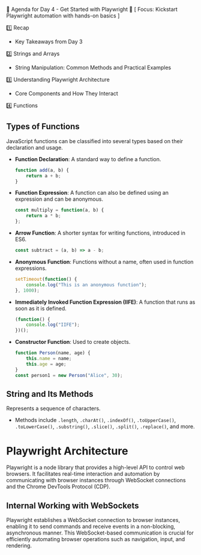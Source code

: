 📑 Agenda for Day 4 - Get Started with Playwright
🎯 [ Focus: Kickstart Playwright automation with hands-on basics ]
 
1️⃣ Recap  
* Key Takeaways from Day 3  
 
2️⃣ Strings and Arrays
* String Manipulation: Common Methods and Practical Examples  

3️⃣ Understanding Playwright Architecture
* Core Components and How They Interact  
 
4️⃣ Functions

## Types of Functions

JavaScript functions can be classified into several types based on their declaration and usage.

- **Function Declaration**: A standard way to define a function.
    ```javascript
    function add(a, b) {
        return a + b;
    }
    ```
- **Function Expression**: A function can also be defined using an expression and can be anonymous.
    ```javascript
    const multiply = function(a, b) {
        return a * b;
    };
    ```
- **Arrow Function**: A shorter syntax for writing functions, introduced in ES6.
    ```javascript
    const subtract = (a, b) => a - b;
    ```
- **Anonymous Function**: Functions without a name, often used in function expressions.
    ```javascript
    setTimeout(function() {
        console.log("This is an anonymous function");
    }, 1000);
    ```
- **Immediately Invoked Function Expression (IIFE)**: A function that runs as soon as it is defined.
    ```javascript
    (function() {
        console.log("IIFE");
    })();
    ```
- **Constructor Function**: Used to create objects.
    ```javascript
    function Person(name, age) {
        this.name = name;
        this.age = age;
    }
    const person1 = new Person("Alice", 30);
    ```
## String and Its Methods

Represents a sequence of characters.

- Methods include `.length`, `.charAt()`, `.indexOf()`, `.toUpperCase()`, `.toLowerCase()`, `.substring()`, `.slice()`, `.split()`, `.replace()`, and more.

# Playwright Architecture

Playwright is a node library that provides a high-level API to control web browsers. It facilitates real-time interaction and automation by communicating with browser instances through WebSocket connections and the Chrome DevTools Protocol (CDP).

## Internal Working with WebSockets

Playwright establishes a WebSocket connection to browser instances, enabling it to send commands and receive events in a non-blocking, asynchronous manner. This WebSocket-based communication is crucial for efficiently automating browser operations such as navigation, input, and rendering.
